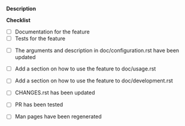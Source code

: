 <!---
Describe what your pull request does,
i.e. fix this bug and how, add a feature, fix documentation…
If you add a feature, please answer these questions:
- what do you use the feature for?
- how does labgrid benefit as a testing library from the feature?
- how did you verify the feature works?
- if hardware is needed for the feature, which hardware is supported and which
  hardware did you test with?
--->
**Description**

<!---
This checklist roughly outlines the steps for new features, remove and add tasks as needed:
--->
**Checklist**
- [ ] Documentation for the feature
- [ ] Tests for the feature 
<!---
If you add a driver/resource or modifiy one:
--->
- [ ] The arguments and description in doc/configuration.rst have been updated
<!---
If you add a feature other drivers/resources can benefit from:
--->
- [ ] Add a section on how to use the feature to doc/usage.rst
<!---
A library feature which other developers can use:
--->
- [ ] Add a section on how to use the feature to doc/development.rst
<!---
Provide a short summary for the CHANGES.rst file
--->
- [ ] CHANGES.rst has been updated
<!---
Did you test the change locally? If yes, best to mention how you did it in the description section.
--->
- [ ] PR has been tested
<!---
If your PR touched the man pages they have to be regenerated by calling make in the man subdirectory of the project
--->
- [ ] Man pages have been regenerated

<!---
In case your PR fixes a bug, please reference it in the next line, i.e.
Fixes #[insert number without brackets here]
--->
